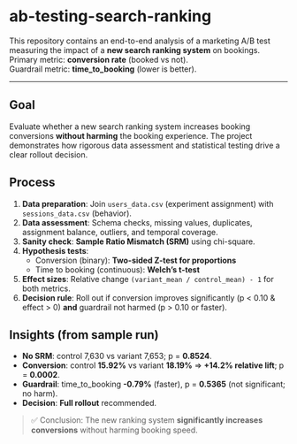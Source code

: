 # ab-testing-search-ranking
This repository contains an end-to-end analysis of a marketing A/B test measuring the impact of a **new search ranking system** on bookings.  
Primary metric: **conversion rate** (booked vs not).  
Guardrail metric: **time_to_booking** (lower is better).

---

## Goal
Evaluate whether a new search ranking system increases booking conversions **without harming** the booking experience. The project demonstrates how rigorous data assessment and statistical testing drive a clear rollout decision.

## Process
1. **Data preparation**: Join `users_data.csv` (experiment assignment) with `sessions_data.csv` (behavior).
2. **Data assessment**: Schema checks, missing values, duplicates, assignment balance, outliers, and temporal coverage.
3. **Sanity check**: **Sample Ratio Mismatch (SRM)** using chi-square.
4. **Hypothesis tests**:
   - Conversion (binary): **Two-sided Z-test for proportions**
   - Time to booking (continuous): **Welch’s t-test**
5. **Effect sizes**: Relative change `(variant_mean / control_mean) - 1` for both metrics.
6. **Decision rule**: Roll out if conversion improves significantly (p < 0.10 & effect > 0) **and** guardrail not harmed (p > 0.10 or faster).

## Insights (from sample run)
- **No SRM**: control 7,630 vs variant 7,653; p = **0.8524**.
- **Conversion**: control **15.92%** vs variant **18.19%** ⇒ **+14.2% relative lift**; p = **0.0002**.
- **Guardrail**: time_to_booking **-0.79%** (faster), p = **0.5365** (not significant; no harm).
- **Decision**: **Full rollout** recommended.

> ✅ Conclusion: The new ranking system **significantly increases conversions** without harming booking speed.
